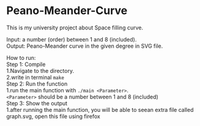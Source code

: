 # Peano-Meander-Curve

This is my university project about Space filling curve.

Input: a number (order) between 1 and 8 (included). <br>
Output: Peano-Meander curve in the given degree in SVG file.
<br>

How to run:<br>
Step 1: Compile<br>
    1.Navigate to the directory.<br>
    2.write in terminal ```make```<br>
Step 2: Run the function<br>
    1.run the main function with ```./main <Parameter>```. <br> ```<Parameter>``` should be a number between 1 and 8 (included) <br>
Step 3: Show the output <br>
    1.after running the main function, you will be able to seean extra file called graph.svg, open this file using firefox <br>

